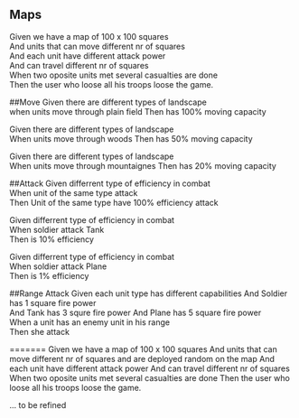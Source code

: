 ## Maps
Given we have a map  of 100 x 100 squares       
And units that can move different nr of squares      
And each unit have different attack power       
And can travel different nr of squares      
When two oposite units met several casualties are done      
Then the user who loose all his troops loose the game.      

##Move
Given there are different types of landscape    
when units move through plain field 
Then has 100% moving capacity   

Given there are different types of landscape    
When units move through woods
Then has 50% moving capacity    

Given there are different types of landscape    
When units move through mountaignes 
Then has 20% moving capacity    

##Attack
Given differrent type of efficiency in combat   
When unit of the same type attack   
Then Unit of the same type have 100% efficiency attack  

Given differrent type of efficiency in combat   
When soldier attack Tank    
Then is 10% efficiency  

Given differrent type of efficiency in combat   
When soldier attack Plane   
Then is 1% efficiency   

##Range Attack
Given each unit type has different capabilities 
And  Soldier has 1 square fire power    
And Tank has 3 squre fire power 
And Plane has 5 square fire power   
When a unit has an enemy unit in his range  
Then she attack 

=======
Given we have a map  of 100 x 100 squares
And units that can move different nr of squares and are deployed random on the map
And each unit have different attack power
And can travel different nr of squares
When two oposite units met several casualties are done
Then the user who loose all his troops loose the game.

...  to be refined
